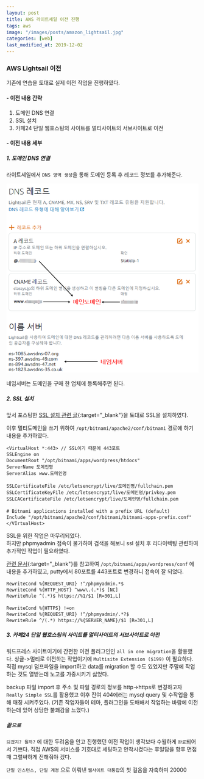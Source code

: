 ```yaml
---
layout: post
title: AWS 라이트세일 이전 진행
tags: aws
image: "/images/posts/amazon_lightsail.jpg"
categories: [web]
last_modified_at: 2019-12-02
---
```


### AWS Lightsail 이전

기존에 연습을 토대로 실제 이전 작업을 진행하였다.

#### - 이전 내용 간략

1. 도메인 DNS 연결
2. SSL 설치
3. 카페24 단일 웹호스팅의 사이트를 멀티사이트의 서브사이트로 이전

#### - 이전 내용 세부

##### 1. 도메인 DNS 연결

라이트세일에서 `DNS 영역 생성`을 통해 도메인 등록 후 레코드 정보를 추가해준다.

![라이트세일](/images/posts/2019_12_02_dns.png "lightsail")

네임서버는 도메인을 구매 한 업체에 등록해주면 된다.

##### 2. SSL 설치

앞서 포스팅한 [SSL 설치 관련 글](https://kimbongjun.github.io/web/2019/11/08/AWS-%EB%9D%BC%EC%9D%B4%ED%8A%B8%EC%84%B8%EC%9D%BC-%EB%AC%B4%EB%A3%8C-SSL-%EC%84%A4%EC%B9%98/){:target="\_blank"}을 토대로 SSL을 설치하였다.

이후 멀티도메인을 쓰기 위하여 `/opt/bitnami/apache2/conf/bitnami` 경로에 하기 내용을 추가하였다.

```
<VirtualHost *:443> // SSL이기 때문에 443포트
SSLEngine on
DocumentRoot "/opt/bitnami/apps/wordpress/htdocs"
ServerName 도메인명
ServerAlias www.도메인명

SSLCertificateFile /etc/letsencrypt/live/도메인명/fullchain.pem
SSLCertificateKeyFile /etc/letsencrypt/live/도메인명/privkey.pem
SSLCACertificateFile /etc/letsencrypt/live/도메인명/fullchain.pem

# Bitnami applications installed with a prefix URL (default)
Include "/opt/bitnami/apache2/conf/bitnami/bitnami-apps-prefix.conf"
</VIrtualHost>
```

SSL을 위한 작업은 마무리되었다.  
하지만 phpmyadmin 접속이 불가하여 검색을 해보니 ssl 설치 후 리다이렉팅 관련하여 추가적인 작업이 필요하였다.  

[관련 문서](https://community.bitnami.com/t/phpmyadmin-access-redirect-https-www-127-0-0-1-8888-phpmyadmin/53463/7){:target="\_blank"}를 참고하여 `/opt/bitnami/apps/wordpress/conf` 에 내용을 추가하였고, putty에서 80포트를 443포트로 변경하니 접속이 잘 되었다.

```
RewriteCond %{REQUEST_URI} !^/phpmyadmin.*$
RewriteCond %{HTTP_HOST} ^www\.(.*)$ [NC]
RewriteRule ^(.*)$ https://%1/$1 [R=301,L]

RewriteCond %{HTTPS} !=on
RewriteCond %{REQUEST_URI} !^/phpmyadmin/.*?$
RewriteRule ^/(.*) https://%{SERVER_NAME}/$1 [R=301,L]
```

##### 3. 카페24 단일 웹호스팅의 사이트를 멀티사이트의 서브사이트로 이전

워드프레스 사이트이기에 간편한 이전 플러그인인 `all in one migration`을 활용했다. 싱글->멀티로 이전하는 작업이기에 `Multisite Extension ($199)` 이 필요하다.  
직접 mysql 덤프파일을 import하고 data를 migration 할 수도 있었지만 주말에 작업하는 것도 열받는데 노고를 가중시키기 싫었다.

backup 파일 import 후 주소 및 파일 경로의 정보를 http->https로 변경하고자 `Really Simple SSL`를 활용했고 이후 잔여 404에러는 mysql query 및 수작업을 통해 매칭 시켜주었다. (기존 작업자들이 테마, 플러그인을 도배해서 작업하는 바람에 이전하는데 있어 상당한 불쾌감을 느꼈다.)

##### 끝으로

`되겠지? 될까?` 에 대한 두려움을 안고 진행했던 이전 작업이 생각보다 수월하게 `완료`되어서 기쁘다.
직접 AWS의 서비스를 기호대로 세팅하고 안착시켰다는 후일담을 향후 면접 때 그럴싸하게 전해줘야 겠다.

`단일 인스턴스, 단일 계정` 으로 이뤄낸 `웹사이트 대통합`의 첫 걸음을 자축하며 20000
